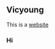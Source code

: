## Vicyoung

This is a [website](https://vicyoung.github.io)

### Hi

<html>
  <head>
    <title>你好</title>
    </head>
  </html>
